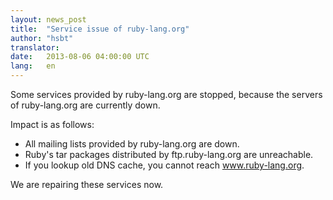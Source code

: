 ```yaml
---
layout: news_post
title:  "Service issue of ruby-lang.org"
author: "hsbt"
translator:
date:   2013-08-06 04:00:00 UTC
lang:   en
---
```


Some services provided by ruby-lang.org are stopped,
because the servers of ruby-lang.org are currently down.

Impact is as follows:

 * All mailing lists provided by ruby-lang.org are down.
 * Ruby's tar packages distributed by ftp.ruby-lang.org are unreachable.
 * If you lookup old DNS cache, you cannot reach www.ruby-lang.org.

We are repairing these services now.

